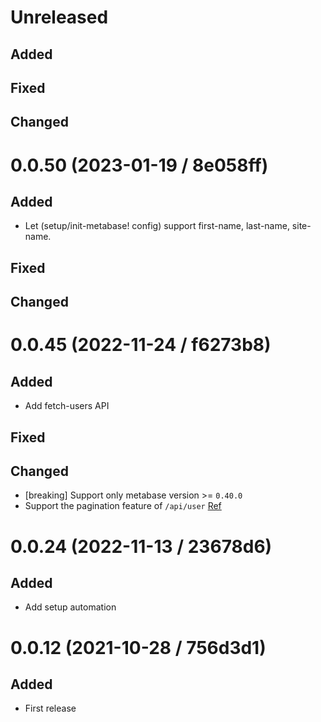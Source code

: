 # Unreleased

## Added

## Fixed

## Changed

# 0.0.50 (2023-01-19 / 8e058ff)

## Added

- Let (setup/init-metabase! config) support first-name, last-name, site-name.

## Fixed

## Changed

# 0.0.45 (2022-11-24 / f6273b8)

## Added

- Add fetch-users API

## Fixed

## Changed

- [breaking] Support only metabase version >= `0.40.0`
- Support the pagination feature of `/api/user` [Ref](https://github.com/metabase/metabase/wiki/What%27s-new-in-0.40.0-for-Metabase-REST-API-clients)

# 0.0.24 (2022-11-13 / 23678d6)

## Added

- Add setup automation

# 0.0.12 (2021-10-28 / 756d3d1)

## Added

- First release
